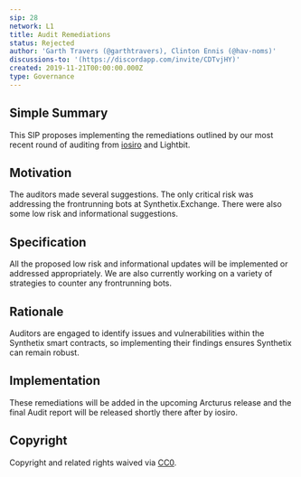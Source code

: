```yaml
---
sip: 28
network: L1
title: Audit Remediations
status: Rejected
author: 'Garth Travers (@garthtravers), Clinton Ennis (@hav-noms)'
discussions-to: '(https://discordapp.com/invite/CDTvjHY)'
created: 2019-11-21T00:00:00.000Z
type: Governance
---
```


<!--You can leave these HTML comments in your merged SIP and delete the visible duplicate text guides, they will not appear and may be helpful to refer to if you edit it again. This is the suggested template for new SIPs. Note that an SIP number will be assigned by an editor. When opening a pull request to submit your SIP, please use an abbreviated title in the filename, `sip-draft_title_abbrev.md`. The title should be 44 characters or less.-->

## Simple Summary

<!--"If you can't explain it simply, you don't understand it well enough." Provide a simplified and layman-accessible explanation of the SIP.-->

This SIP proposes implementing the remediations outlined by our most recent round of auditing from [iosiro](https://www.iosiro.com/) and Lightbit. 

## Motivation

<!--The motivation is critical for SIPs that want to change Synthetix. It should clearly explain why the existing protocol specification is inadequate to address the problem that the SIP solves. SIP submissions without sufficient motivation may be rejected outright.-->

The auditors made several suggestions. The only critical risk was addressing the frontrunning bots at Synthetix.Exchange. There were also some low risk and informational suggestions. 

## Specification

<!--The technical specification should describe the syntax and semantics of any new feature.-->

All the proposed low risk and informational updates will be implemented or addressed appropriately. We are also currently working on a variety of strategies to counter any frontrunning bots. 

## Rationale

<!--The rationale fleshes out the specification by describing what motivated the design and why particular design decisions were made. It should describe alternate designs that were considered and related work, e.g. how the feature is supported in other languages. The rationale may also provide evidence of consensus within the community, and should discuss important objections or concerns raised during discussion.-->

Auditors are engaged to identify issues and vulnerabilities within the Synthetix smart contracts, so implementing their findings ensures Synthetix can remain robust. 


## Implementation

<!--The implementations must be completed before any SIP is given status "Implemented", but it need not be completed before the SIP is "Approved". While there is merit to the approach of reaching consensus on the specification and rationale before writing code, the principle of "rough consensus and running code" is still useful when it comes to resolving many discussions of API details.-->

These remediations will be added in the upcoming Arcturus release and the final Audit report will be released shortly there after by iosiro.

## Copyright

Copyright and related rights waived via [CC0](https://creativecommons.org/publicdomain/zero/1.0/).
